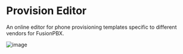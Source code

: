 # Provision Editor

An online editor for phone provisioning templates specific to different
vendors for FusionPBX.

![image](../_static/images/advanced/fusionpbx_advanced_provision_editor.jpg)
